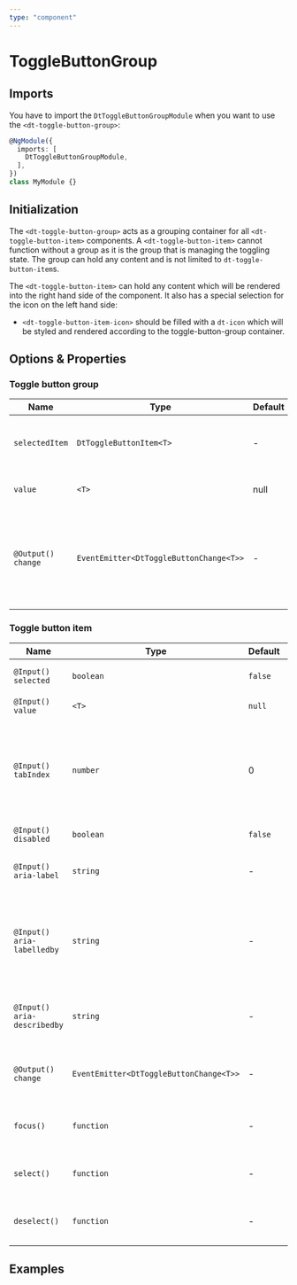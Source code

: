 ```yaml
---
type: "component"
---
```


# ToggleButtonGroup

<docs-source-example example="DefaultToggleButtonExampleComponent"></docs-source-example>

## Imports

You have to import the `DtToggleButtonGroupModule` when you want to use the `<dt-toggle-button-group>`:

```typescript
@NgModule({
  imports: [
    DtToggleButtonGroupModule,
  ],
})
class MyModule {}
```

## Initialization

The `<dt-toggle-button-group>` acts as a grouping container for all `<dt-toggle-button-item>` components. A `<dt-toggle-button-item>` cannot function without a group as it is the group that is managing the toggling state. The group can hold any content and is not limited to `dt-toggle-button-item`s.

The `<dt-toggle-button-item>` can hold any content which will be rendered into the right hand side of the component. It also has a special selection for the icon on the left hand side: 
* `<dt-toggle-button-item-icon>` should be filled with a `dt-icon` which will be styled and rendered according to the toggle-button-group container.

## Options & Properties

### Toggle button group

| Name | Type | Default | Description |
| --- | --- | --- | --- |
| `selectedItem` | `DtToggleButtonItem<T>` | - | Getter to access the currently selected `DtToggleButtonItem<T>` instance or `null` if none is selected. |
| `value` | `<T>` | null | Getter to access the currently selected value. |
| `@Output() change` | `EventEmitter<DtToggleButtonChange<T>>` | - | EventEmitter that fires every time the selection changes. `DtToggleButtonChange` is an interface for the following object signature: `{ source: DtToggleButtonItem<T>, value: T | null, isUserInput: boolean }`. |


### Toggle button item

| Name | Type | Default | Description |
| --- | --- | --- | --- |
| `@Input() selected` | `boolean` | `false` | Whether or not the `DtToggleButtonItem` is selected or not. 
| `@Input() value` | `<T>` | `null` | Value of the `DtToggleButtonItem`. |
| `@Input() tabIndex` | `number` | 0 | Sets the tabIndex of the `DtToggleButtonItem`. If the item is disabled, tabIndex will be set to -1 to remove it from the keyboard navigation. |
| `@Input() disabled` | `boolean` | `false` | Disables the `DtToggleButtonItem`. |
| `@Input() aria-label` | `string` | - | String that will be applied as an aria label on the `DtToggleButtonItem`. | 
| `@Input() aria-labelledby` | `string` | - | One or more DOM element ids that label the `DtToggleButtonItem`. If multiple values are given, please use a space separated list. |
| `@Input() aria-describedby` | `string` | - |  One DOM element id that describe the actions taken by selecting the `DtToggleButtonItem`. |
| `@Output() change` | `EventEmitter<DtToggleButtonChange<T>>` | - | EventEmitter that fires when the selection of the `DtToggleButtonItem` changes. |
| `focus()` | `function` | - | Function to programatically call focus on a `DtToggleButtonItem`. |
| `select()` | `function` | - | Function to programmatically select on a `DtToggleButtonItem`. |
| `deselect()` | `function` | - | Function to programmatically deselect on a `DtToggleButtonItem`. |

## Examples

<docs-source-example example="DynamicItemsToggleButtonExampleComponent"></docs-source-example>